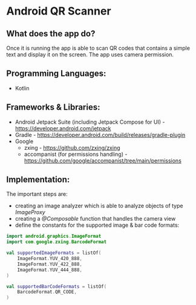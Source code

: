 # Android QR Scanner

## What does the app do?
Once it is running the app is able to scan QR codes that contains a simple text and display it on the screen. The app uses camera permission.

## Programming Languages:
- Kotlin

## Frameworks & Libraries:
- Android Jetpack Suite (including Jetpack Compose for UI) - https://developer.android.com/jetpack
- Gradle - https://developer.android.com/build/releases/gradle-plugin
- Google
    - zxing - https://github.com/zxing/zxing
    - accompanist (for permissions handling) - https://github.com/google/accompanist/tree/main/permissions

## Implementation:
The important steps are:
- creating an image analyzer which is able to analyze objects of type *ImageProxy*
- creating a *@Composable* function that handles the camera view
- define the constants for the supported image & bar code formats:
```kotlin
import android.graphics.ImageFormat
import com.google.zxing.BarcodeFormat

val supportedImageFormats = listOf(
    ImageFormat.YUV_420_888,
    ImageFormat.YUV_422_888,
    ImageFormat.YUV_444_888,
)

val supportedBarCodeFormats = listOf(
    BarcodeFormat.QR_CODE,
)
```
